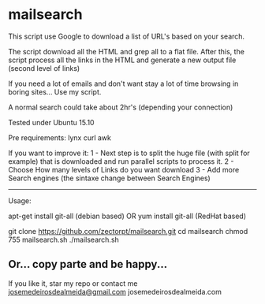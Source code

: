 # mailsearch
This script use Google to download a list of URL's based on your search.

The script download all the HTML and grep all to a flat file. After this, the script process all the links in the HTML and generate a new output file (second level of links)

If you need a lot of emails and don't want stay a lot of time browsing in boring sites... Use my script.

A normal search could take about 2hr's (depending your connection)

Tested under Ubuntu 15.10

Pre requirements:
lynx curl awk

If you want to improve it:
 1 - Next step is to split the huge file (with split for example) that is downloaded and run parallel scripts to process it.
 2 - Choose How many levels of Links do you want download
 3 - Add more Search engines (the sintaxe change between Search Engines)

----------------------------------------------------
Usage:

apt-get install git-all (debian based)
OR
yum install git-all (RedHat based)

git clone https://github.com/zectorpt/mailsearch.git
cd mailsearch
chmod 755 mailsearch.sh
./mailsearch.sh

Or... copy parte and be happy...
---------------------------------------------------

If you like it, star my repo or contact me
josemedeirosdealmeida@gmail.com
josemedeirosdealmeida.com
